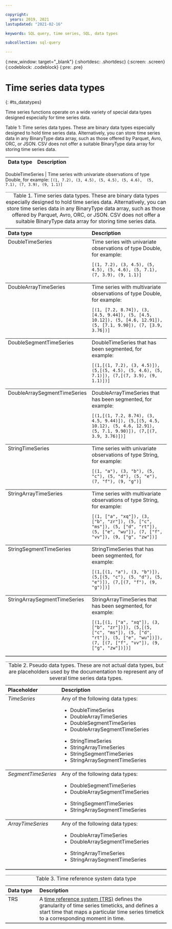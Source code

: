 ```yaml
---

copyright:
  years: 2019, 2021
lastupdated: "2021-02-16"

keywords: SQL query, time series, SQL, data types

subcollection: sql-query

---
```


{:new_window: target="_blank"}
{:shortdesc: .shortdesc}
{:screen: .screen}
{:codeblock: .codeblock}
{:pre: .pre}

# Time series data types
{: #ts_datatypes}

Time series functions operate on a wide variety of special data types designed especially for time series data.

Table 1: Time series data types. These are binary data types especially designed to hold time series data. Alternatively, you can
store time series data in any BinaryType data array, such as those offered by Parquet, Avro, ORC, or JSON. CSV does not offer a suitable BinaryType data array for storing time series data.

Data type | Description
--- | ---

DoubleTimeSeries | Time series with univariate observations of type Double, for example:  ```[(1, 7.2), (3, 4.5), (5, 4.5), (5, 4.6),  (5, 7.1), (7, 3.9), (9, 1.1)]``` 


<div class="section"><div class="p"><div class="tablenoborder"><table cellpadding="4" cellspacing="0" summary="" id="timeseries_datatypes__ts_datatypes" class="table" rules="rows" frame="hsides" border="1"><caption><span class="tablecap">Table 1. Time series data types</span>. <span class="desc tabledesc">These are binary data types especially designed to hold time series data. Alternatively, you can store time series data in any BinaryType data array, such as those offered by Parquet, Avro, ORC, or JSON. CSV does not offer a suitable BinaryType data array for storing time series data.</span></caption><thead class="thead" align="left"><tr class="row"><th class="entry ncol thleft" valign="top" width="19.53125%" id="d2766e29">Data type</th>
<th class="entry ncol thleft" valign="top" width="80.46875%" id="d2766e31">Description</th>
</tr>
</thead>
<tbody class="tbody"><tr class="row"><td class="entry ncol" valign="top" width="19.53125%" headers="d2766e29 ">DoubleTimeSeries</td>
<td class="entry ncol" valign="top" width="80.46875%" headers="d2766e31 ">Time series with univariate observations of type Double, for
example:<pre class="pre codeblock"><code>[(1, 7.2), (3, 4.5), (5, 4.5), (5, 4.6), (5, 7.1), (7, 3.9), (9, 1.1)]</code></pre>
</td>
</tr>
<tr class="row"><td class="entry ncol" valign="top" width="19.53125%" headers="d2766e29 ">DoubleArrayTimeSeries</td>
<td class="entry ncol" valign="top" width="80.46875%" headers="d2766e31 ">Time series with multivariate observations of type Double, for
example:<pre class="pre codeblock"><code>[(1, [7.2, 8.74]), (3, [4.5, 9.44]), (5, [4.5, 10.12]), (5, [4.6, 12.91]), (5, [7.1, 9.90]), (7, [3.9, 3.76])]</code></pre>
</td>
</tr>
<tr class="row"><td class="entry ncol" valign="top" width="19.53125%" headers="d2766e29 ">DoubleSegmentTimeSeries</td>
<td class="entry ncol" valign="top" width="80.46875%" headers="d2766e31 ">DoubleTimeSeries that has been segmented, for
example:<pre class="pre codeblock"><code>[(1,[(1, 7.2), (3, 4.5)]), (5,[(5, 4.5), (5, 4.6), (5, 7.1)]), (7,[(7, 3.9), (9, 1.1)])]</code></pre>
</td>
</tr>
<tr class="row"><td class="entry ncol" valign="top" width="19.53125%" headers="d2766e29 ">DoubleArraySegmentTimeSeries</td>
<td class="entry ncol" valign="top" width="80.46875%" headers="d2766e31 ">DoubleArrayTimeSeries that has been segmented, for
example:<pre class="pre codeblock"><code>[(1,[(1, 7.2, 8.74), (3, 4.5, 9.44)]), (5,[(5, 4.5, 10.12), (5, 4.6, 12.91), (5, 7.1, 9.90)]), (7,[(7, 3.9, 3.76)])]</code></pre>
</td>
</tr>
<tr class="row"><td class="entry ncol" valign="top" width="19.53125%" headers="d2766e29 ">StringTimeSeries</td>
<td class="entry ncol" valign="top" width="80.46875%" headers="d2766e31 ">Time series with univariate observations of type String, for example:
<pre class="pre codeblock"><code>[(1, "a"), (3, "b"), (5, "c"), (5, "d"), (5, "e"), (7, "f"), (9, "g")]</code></pre>
</td>
</tr>
<tr class="row"><td class="entry ncol" valign="top" width="19.53125%" headers="d2766e29 ">StringArrayTimeSeries</td>
<td class="entry ncol" valign="top" width="80.46875%" headers="d2766e31 ">Time series with multivariate observations of type String, for example:
<pre class="pre codeblock"><code>[(1, ["a", "xq"]), (3, ["b", "zr"]), (5, ["c", "ms"]), (5, ["d", "rt"]), (5, ["e", "wu"]), (7, ["f", "vv"]), (9, ["g", "zw"])]</code></pre>
</td>
</tr>
<tr class="row"><td class="entry ncol" valign="top" width="19.53125%" headers="d2766e29 ">StringSegmentTimeSeries</td>
<td class="entry ncol" valign="top" width="80.46875%" headers="d2766e31 ">StringTimeSeries that has been segmented, for
example:<pre class="pre codeblock"><code>[(1,[(1, "a"), (3, "b")]), (5,[(5, "c"), (5, "d"), (5, "e")]), (7,[(7, "f"), (9, "g")])]</code></pre>
</td>
</tr>
<tr class="row"><td class="entry ncol" valign="top" width="19.53125%" headers="d2766e29 ">StringArraySegmentTimeSeries</td>
<td class="entry ncol" valign="top" width="80.46875%" headers="d2766e31 ">StringArrayTimeSeries that has been segmented, for
example:<pre class="pre codeblock"><code>[(1,[(1, ["a", "xq"]), (3, ["b", "zr"])]), (5,[(5, ["c", "ms"]), (5, ["d", "rt"]), (5, ["e", "wu"])]), (7, [(7, ["f", "vv"]), (9, ["g", "zw"])])]</code></pre>
</td>
</tr>
</tbody>
</table>
</div>
</div>
</div>

<div class="p"><div class="tablenoborder"><table cellpadding="4" cellspacing="0" summary="" class="table" rules="rows" frame="hsides" border="1"><caption><span class="tablecap">Table 2. Pseudo data types</span>. <span class="desc tabledesc">These are not actual data types, but are placeholders used by the documentation to represent
any of several time series data types.</span></caption><thead class="thead" align="left"><tr class="row"><th class="entry ncol thleft" valign="top" width="19.53125%" id="d2766e102">Placeholder</th>
<th class="entry ncol thleft" valign="top" width="80.46875%" id="d2766e104">Description</th>
</tr>
</thead>
<tbody class="tbody"><tr class="row"><td class="entry ncol" valign="top" width="19.53125%" headers="d2766e102 "><em class="ph i">TimeSeries</em></td>
<td class="entry ncol" valign="top" width="80.46875%" headers="d2766e104 ">Any of the following data types:<ul class="ul"><li class="li">DoubleTimeSeries</li>
<li class="li">DoubleArrayTimeSeries</li>
<li class="li">DoubleSegmentTimeSeries</li>
<li class="li">DoubleArraySegmentTimeSeries</li>
</ul>
<ul class="ul"><li class="li">StringTimeSeries</li>
<li class="li">StringArrayTimeSeries</li>
<li class="li">StringSegmentTimeSeries</li>
<li class="li">StringArraySegmentTimeSeries</li>
</ul>
</td>
</tr>
<tr class="row"><td class="entry ncol" valign="top" width="19.53125%" headers="d2766e102 "><em class="ph i">SegmentTimeSeries</em></td>
<td class="entry ncol" valign="top" width="80.46875%" headers="d2766e104 ">Any of the following data types:<ul class="ul"><li class="li">DoubleSegmentTimeSeries</li>
<li class="li">DoubleArraySegmentTimeSeries</li>
</ul>
<ul class="ul"><li class="li">StringSegmentTimeSeries</li>
<li class="li">StringArraySegmentTimeSeries</li>
</ul>
</td>
</tr>
<tr class="row"><td class="entry ncol" valign="top" width="19.53125%" headers="d2766e102 "><em class="ph i">ArrayTimeSeries</em></td>
<td class="entry ncol" valign="top" width="80.46875%" headers="d2766e104 ">Any of the following data types:<ul class="ul"><li class="li">DoubleArrayTimeSeries</li>
<li class="li">DoubleArraySegmentTimeSeries</li>
</ul>
<ul class="ul"><li class="li">StringArrayTimeSeries</li>
<li class="li">StringArraySegmentTimeSeries</li>
</ul>
</td>
</tr>
</tbody>
</table>
</div>
</div>

<div class="p"><div class="tablenoborder"><table cellpadding="4" cellspacing="0" summary="" id="timeseries_datatypes__table_qnw_wq1_lhb" class="table" rules="rows" frame="hsides" border="1"><caption><span class="tablecap">Table 3. Time reference system data type</span></caption><thead class="thead" align="left"><tr class="row"><th class="entry ncol thleft" valign="top" width="19.53125%" id="d2766e173">Data type</th>
<th class="entry ncol thleft" valign="top" width="80.46875%" id="d2766e175">Description</th>
</tr>
</thead>
<tbody class="tbody"><tr class="row"><td class="entry ncol" valign="top" width="19.53125%" headers="d2766e173 ">TRS</td>
<td class="entry ncol" valign="top" width="80.46875%" headers="d2766e175 ">A <a class="xref" href="timeseries_trs.html#trs" title="A time reference system (TRS) defines the granularity of a time series (that is, the length of each timetick), and the date and time from which the timeticks are to be counted (that is, the time series start time).">time reference system (TRS)</a> defines
the granularity of time series timeticks, and defines a start time that maps a particular time series
timetick to a corresponding moment in time.</td>
</tr>
</tbody>
</table>
</div>
</div>

